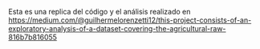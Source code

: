 Esta es una replica del código y el análisis realizado en https://medium.com/@guilhermelorenzetti12/this-project-consists-of-an-exploratory-analysis-of-a-dataset-covering-the-agricultural-raw-816b7b816055
